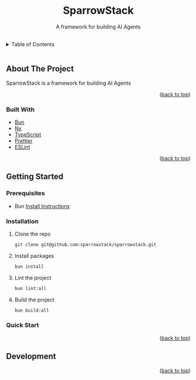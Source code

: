 <!-- README copied from https://raw.githubusercontent.com/othneildrew/Best-README-Template/master/README.md -->

<!-- PROJECT LOGO -->
<br />
<div align="center">
  <!-- <a href="https://github.com/DWC01/dapp-sandbox-contracts">
    <img src="/images/logo.png" alt="Logo" width="419" height="128">
  </a> -->
  <h1>SparrowStack</h1>

  <p align="center">
	A framework for building AI Agents
  </p>
</div>

<!-- TABLE OF CONTENTS -->
<br/>
<details>
  <summary>Table of Contents</summary>
  <ol>
    <li>
      <a href="#about-the-project">About The Project</a>
      <ul>
        <li><a href="#built-with">Built With</a></li>
      </ul>
    </li>
    <li>
      <a href="#getting-started">Getting Started</a>
      <ul>
        <li><a href="#prerequisites">Prerequisites</a></li>
        <li><a href="#installation">Installation</a></li>
      </ul>
    </li>
    <li><a href="#quick-start">Quick Start</a></li>
    <li><a href="#development">Development</a></li>
  </ol>
</details>
<br/>

<!-- ABOUT THE PROJECT -->

## About The Project

SparrowStack is a framework for building AI Agents

<p align="right">(<a href="#top">back to top</a>)</p>

### Built With

-   [Bun](https://bun.sh/)
-   [Nx](https://nx.dev/)
-   [TypeScript](https://www.typescriptlang.org/)
-   [Prettier](https://prettier.io/)
-   [ESLint](https://eslint.org/)

<p align="right">(<a href="#top">back to top</a>)</p>

<!-- GETTING STARTED -->

## Getting Started

### Prerequisites

-   Bun [Install Instructions](https://bun.sh/docs/installation)

### Installation

1. Clone the repo

    ```sh
    git clone git@github.com:sparrowstack/sparrowstack.git
    ```

2. Install packages
    ```sh
    bun install
    ```
3. Lint the project
    ```sh
    bun lint:all
    ```

4. Build the project
    ```sh
    bun build:all
    ```

### Quick Start

<p align="right">(<a href="#top">back to top</a>)</p>

## Development

<p align="right">(<a href="#top">back to top</a>)</p>
